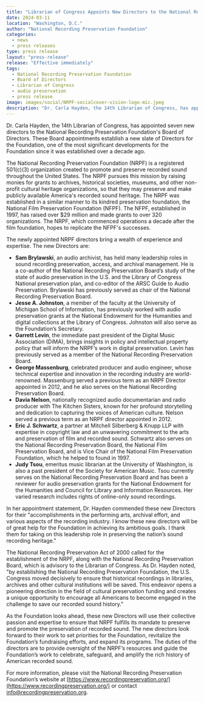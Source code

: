 ```yaml
---
title: "Librarian of Congress Appoints New Directors to the National Recording Preservation Foundation"
date: 2024-03-11
location: "Washington, D.C."
author: "National Recording Preservation Foundation"
categories: 
  - news
  - press releases
type: press release
layout: "press-release"
release: "Effective immediately"
tags:
  - National Recording Preservation Foundation
  - Board of Directors
  - Librarian of Congress
  - audio preservation
  - press release 
image: images/social/NRPF-socialcover-vision-logo-mic.jpeg
description: "Dr. Carla Hayden, the 14th Librarian of Congress, has appointed seven new directors to the National Recording Preservation Foundation's Board of Directors. These Board appointments establish a new slate of Directors for the Foundation, one of the most significant developments for the Foundation since it was established over a decade ago. Directors serve four-year terms and oversee the programs and resources of the Foundation."
---
```


Dr. Carla Hayden, the 14th Librarian of Congress, has appointed seven new directors to the National Recording Preservation Foundation's Board of Directors. These Board appointments establish a new slate of Directors for the Foundation, one of the most significant developments for the Foundation since it was established over a decade ago.

The National Recording Preservation Foundation (NRPF) is a registered 501(c)(3) organization created to promote and preserve recorded sound throughout the United States. The NRPF pursues this mission by raising monies for grants to archives, historical societies, museums, and other non-profit cultural heritage organizations, so that they may preserve and make publicly available America's recorded sound heritage. The NRPF was established in a similar manner to its kindred preservation foundation, the National Film Preservation Foundation (NFPF). The NFPF, established in 1997, has raised over $29 million and made grants to over 320 organizations. The NRPF, which commenced operations a decade after the film foundation, hopes to replicate the NFPF's successes.

The newly appointed NRPF directors bring a wealth of experience and expertise. The new Directors are:

* **Sam Brylawski**, an audio archivist, has held many leadership roles in sound recording preservation, access, and archival management. He is a co-author of the National Recording Preservation Board’s study of the state of audio preservation in the U.S. and the Library of Congress National preservation plan, and co-editor of the ARSC Guide to Audio Preservation. Brylawski has previously served as chair of the National Recording Preservation Board.
* **Jesse A. Johnston**, a member of the faculty at the University of Michigan School of Information, has previously worked with audio preservation grants at the National Endowment for the Humanities and digital collections at the Library of Congress. Johnston will also serve as the Foundation’s Secretary.
* **Garrett Levin**, the immediate past president of the Digital Music Association (DiMA), brings insights in policy and intellectual property policy that will inform the NRPF’s work in digital preservation. Levin has previously served as a member of the National Recording Preservation Board.
* **George Massenburg**, celebrated producer and audio engineer, whose technical expertise and innovation in the recording industry are world-renowned. Massenburg served a previous term as an NRPF Director appointed in 2012, and he also serves on the National Recording Preservation Board.
* **Davia Nelson**, nationally recognized audio documentarian and radio producer with The Kitchen Sisters, known for her profound storytelling and dedication to capturing the voices of American culture. Nelson served a previous term as an NRPF director appointed in 2012.
* **Eric J. Schwartz**, a partner at Mitchell Silberberg & Knupp LLP with expertise in copyright law and an unwavering commitment to the arts and preservation of film and recorded sound. Schwartz also serves on the National Recording Preservation Board, the National Film Preservation Board, and is Vice Chair of the National Film Preservation Foundation, which he helped to found in 1997.
* **Judy Tsou**, emeritus music librarian at the University of Washington, is also a past president of the Society for American Music. Tsou currently serves on the National Recording Preservation Board and has been a reviewer for audio preservation grants for the National Endowment for the Humanities and Council for Library and Information Resources. Her varied research includes rights of online-only sound recordings.

In her appointment statement, Dr. Hayden commended these new Directors for their "accomplishments in the performing arts, archival effort, and various aspects of the recording industry. I know these new directors will be of great help for the Foundation in achieving its ambitious goals. I thank them for taking on this leadership role in preserving the nation’s sound recording heritage."

The National Recording Preservation Act of 2000 called for the establishment of the NRPF, along with the National Recording Preservation Board, which is advisory to the Librarian of Congress. As Dr. Hayden noted, "by establishing the National Recording Preservation Foundation, the U.S. Congress moved decisively to ensure that historical recordings in libraries, archives and other cultural institutions will be saved. This endeavor opens a pioneering direction in the field of cultural preservation funding and creates a unique opportunity to encourage all Americans to become engaged in the challenge to save our recorded sound history."

As the Foundation looks ahead, these new Directors will use their collective passion and expertise to ensure that NRPF fulfills its mandate to preserve and promote the preservation of recorded sound. The new directors look forward to their work to set priorities for the Foundation, revitalize the Foundation’s fundraising efforts, and expand its programs. The duties of the directors are to provide oversight of the NRPF’s resources and guide the Foundation’s work to celebrate, safeguard, and amplify the rich history of American recorded sound.

For more information, please visit the National Recording Preservation Foundation’s website at [https://www.recordingpreservation.org/](https://www.recordingpreservation.org/) or contact [info@recordingpreservation.org](mailto:info@recordingpreservation.org).
